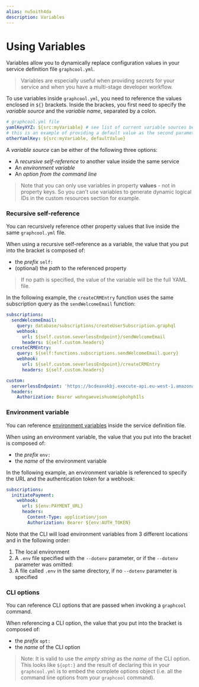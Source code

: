```yaml
---
alias: nu5oith4da
description: Variables
---
```


# Using Variables

Variables allow you to dynamically replace configuration values in your service definition file `graphcool.yml`.

> Variables are especially useful when providing _secrets_ for your service and when you have a multi-stage developer workflow.

To use variables inside `graphcool.yml`, you need to reference the values enclosed in `${}` brackets. Inside the brackes, you first need to specify the _variable source_ and the _variable name_, separated by a colon.

```yml
# graphcool.yml file
yamlKeyXYZ: ${src:myVariable} # see list of current variable sources below
# this is an example of providing a default value as the second parameter
otherYamlKey: ${src:myVariable, defaultValue}
```

A _variable source_ can be either of the following three options:

- A _recursive self-reference_ to another value inside the same service
- An _environment variable_
- An _option from the command line_

> Note that you can only use variables in property **values** - not in property keys. So you can't use variables to generate dynamic logical IDs in the custom resources section for example.

### Recursive self-reference

You can recursively reference other property values that live inside the same `graphcool.yml` file.

When using a recursive self-reference as a variable, the value that you put into the bracket is composed of:

- the _prefix_ `self:`
- (optional) the _path_ to the referenced property

> If no path is specified, the value of the variable will be the full YAML file.

In the following example, the `createCRMEntry` function uses the same subscription query as the `sendWelcomeEmail` function:

```yml
subscriptions:
  sendWelcomeEmail:
    query: database/subscriptions/createUserSubscription.graphql
    webhook:
      url: ${self.custom.severlessEndpoint}/sendWelcomeEmail
      headers: ${self.custom.headers}
  createCRMEntry:
    query: ${self:functions.subscriptions.sendWelcomeEmail.query}
    webhook:
      url: ${self.custom.severlessEndpoint}/createCRMEntry
      headers: ${self.custom.headers}

custom:
  serverlessEndpoint: 'https://bcdeaxokbj.execute-api.eu-west-1.amazonaws.com/dev'
  headers:
    Authorization: Bearer wohngaeveishuomeiphohph1ls
```

### Environment variable

You can reference [environment variables](https://en.wikipedia.org/wiki/Environment_variable) inside the service definition file.

When using an environment variable, the value that you put into the bracket is composed of:

- the _prefix_ `env:`
- the _name_ of the environment variable

In the following example, an environment variable is referenced to specify the URL and the authentication token for a webhook:

```yml
subscriptions:
  initiatePayment:
    webhook:
      url: ${env:PAYMENT_URL}
      headers:
        Content-Type: application/json
        Authorization: Bearer ${env:AUTH_TOKEN}
```

Note that the CLI will load environment variables from 3 different locations and in the following order:

1. The local environment
1. A `.env` file specified with the `--dotenv` parameter, or if the `--dotenv` parameter was omitted:
1. A file called `.env` in the same directory, if no `--dotenv` parameter is specified

### CLI options

You can reference CLI options that are passed when invoking a `graphcool` command.

When referencing a CLI option, the value that you put into the bracket is composed of:

- the _prefix_ `opt:`
- the _name_ of the CLI option

> Note: It is valid to use the _empty string_ as the _name_ of the CLI option. This looks like `${opt:}` and the result of declaring this in your `graphcool.yml` is to embed the complete options object (i.e. all the command line options from your `graphcool` command).


<!--

TODO example is outdated (no --stage option anymore)

For the following example, assume the following `graphcool` command was just ran in the terminal:

```sh
graphcool deploy --stage prod
```

To reference the value of the `stage` option inside `graphcool.yml`, you can now specify the following:

```yml
webhook:
  url: http://myapi.${opt:stage}.com/example
```

When the command is invoked, the value of `webhook.url` will be deployed as `http://myapi.prod.com/example`.

-->
